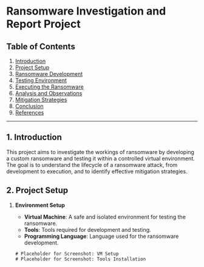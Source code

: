 # Ransomware Investigation and Report Project

## Table of Contents
1. [Introduction](#introduction)
2. [Project Setup](#project-setup)
3. [Ransomware Development](#ransomware-development)
4. [Testing Environment](#testing-environment)
5. [Executing the Ransomware](#executing-the-ransomware)
6. [Analysis and Observations](#analysis-and-observations)
7. [Mitigation Strategies](#mitigation-strategies)
8. [Conclusion](#conclusion)
9. [References](#references)

---

<a name="introduction"></a>
## 1. Introduction
This project aims to investigate the workings of ransomware by developing a custom ransomware and testing it within a controlled virtual environment. The goal is to understand the lifecycle of a ransomware attack, from development to execution, and to identify effective mitigation strategies.

<a name="project-setup"></a>
## 2. Project Setup
1. **Environment Setup**
   - **Virtual Machine**: A safe and isolated environment for testing the ransomware.
   - **Tools**: Tools required for development and testing.
   - **Programming Language**: Language used for the ransomware development.

   ```plaintext
   # Placeholder for Screenshot: VM Setup
   # Placeholder for Screenshot: Tools Installation
